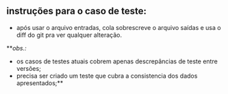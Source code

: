 instruções para o caso de teste:
---------------------------------

- após usar o arquivo entradas, cola sobrescreve o arquivo saídas e usa o diff do git pra ver qualquer alteração.

***obs.:*
- os casos de testes atuais cobrem apenas descrepâncias de teste entre versões;
- precisa ser criado um teste que cubra a consistencia dos dados apresentados;**
